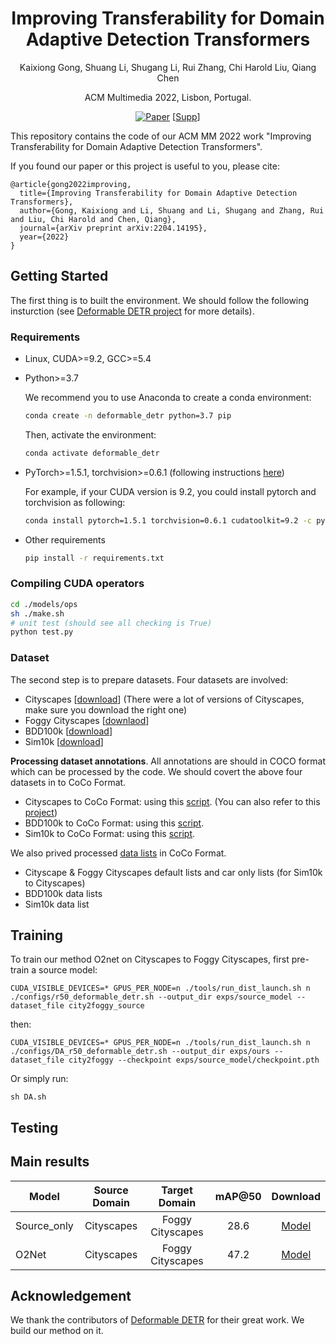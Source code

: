 <div align="center">

# Improving Transferability for Domain Adaptive Detection Transformers
  
  Kaixiong Gong, Shuang Li, Shugang Li, Rui Zhang, Chi Harold Liu, Qiang Chen
  
  ACM Multimedia 2022, Lisbon, Portugal.
  
  [![Paper](https://img.shields.io/badge/paper-arxiv.2208.01195-B31B1B.svg)](https://arxiv.org/abs/2204.14195) [[Supp]()]
  
</div>

This repository contains the code of our ACM MM 2022 work "Improving Transferability for Domain Adaptive Detection Transformers".

If you found our paper or this project is useful to you, please cite:

```
@article{gong2022improving,
  title={Improving Transferability for Domain Adaptive Detection Transformers},
  author={Gong, Kaixiong and Li, Shuang and Li, Shugang and Zhang, Rui and Liu, Chi Harold and Chen, Qiang},
  journal={arXiv preprint arXiv:2204.14195},
  year={2022}
}
```

## Getting Started

The first thing is to built the environment. We should follow the following insturction (see [Deformable DETR project](https://github.com/fundamentalvision/Deformable-DETR#installation) for more details). 

### Requirements

* Linux, CUDA>=9.2, GCC>=5.4
  
* Python>=3.7

    We recommend you to use Anaconda to create a conda environment:
    ```bash
    conda create -n deformable_detr python=3.7 pip
    ```
    Then, activate the environment:
    ```bash
    conda activate deformable_detr
    ```
  
* PyTorch>=1.5.1, torchvision>=0.6.1 (following instructions [here](https://pytorch.org/))

    For example, if your CUDA version is 9.2, you could install pytorch and torchvision as following:
    ```bash
    conda install pytorch=1.5.1 torchvision=0.6.1 cudatoolkit=9.2 -c pytorch
    ```
  
* Other requirements
    ```bash
    pip install -r requirements.txt
    ```

### Compiling CUDA operators
```bash
cd ./models/ops
sh ./make.sh
# unit test (should see all checking is True)
python test.py
```

### Dataset

The second step is to prepare datasets. Four datasets are involved:

- Cityscapes [[download](https://www.cityscapes-dataset.com/downloads/)] (There were a lot of versions of Cityscapes, make sure you download the right one)
- Foggy Cityscapes [[downlaod](https://www.cityscapes-dataset.com/downloads/)]
- BDD100k [[download](https://doc.bdd100k.com/download.html#k-images)]
- Sim10k [[download](https://fcav.engin.umich.edu/projects/driving-in-the-matrix)]

**Processing dataset annotations**. All annotations are should in COCO format which can be processed by the code. We should covert the above four datasets in to CoCo Format.

- Cityscapes to CoCo Format: using this [script](https://github.com/BIT-DA/O2net/blob/main/dataset_util/city2coco.py). (You can also refer to this [project](https://github.com/facebookresearch/maskrcnn-benchmark/tree/main/maskrcnn_benchmark/data#creating-symlinks-for-cityscapes))
- BDD100k to CoCo Format: using this [script](https://github.com/BIT-DA/O2net/blob/main/dataset_util/bdd2coco.py).
- Sim10k to CoCo Format: using this [script](https://github.com/BIT-DA/O2net/blob/main/dataset_util/sim2coco.py).

We also prived processed [data lists](https://drive.google.com/drive/folders/1aqneAxjGH0hfx9cBpBll0vDycfnHaR1w?usp=sharing) in CoCo Format.
- Cityscape \& Foggy Cityscapes default lists and car only lists (for Sim10k to Cityscapes)
- BDD100k data lists
- Sim10k data list

## Training

To train our method O2net on Cityscapes to Foggy Cityscapes, first pre-train a source model:

```
CUDA_VISIBLE_DEVICES=* GPUS_PER_NODE=n ./tools/run_dist_launch.sh n ./configs/r50_deformable_detr.sh --output_dir exps/source_model --dataset_file city2foggy_source
```

then:

```
CUDA_VISIBLE_DEVICES=* GPUS_PER_NODE=n ./tools/run_dist_launch.sh n ./configs/DA_r50_deformable_detr.sh --output_dir exps/ours --dataset_file city2foggy --checkpoint exps/source_model/checkpoint.pth
```

Or simply run:

```
sh DA.sh
```

## Testing

## Main results

|   Model   | Source Domain| Target Domain | mAP@50 |  Download    |
| --------- |:--------:|:-----------:|:-------------:|:-------------:|
| Source_only| Cityscapes  | Foggy Cityscapes |  28.6   | [Model](https://drive.google.com/file/d/1OD1y3j97fJgITvkqozJpDRyEtxuBKvU4/view?usp=sharing) |
| O2Net | Cityscapes  | Foggy Cityscapes | 47.2 | [Model](https://drive.google.com/file/d/1hv_w_hJF_rVgm77IO2Ct2JVi1Z4UfryD/view?usp=sharing) |

## Acknowledgement

We thank the contributors of [Deformable DETR](https://github.com/fundamentalvision/Deformable-DETR#installation) for their great work. We build our method on it.



